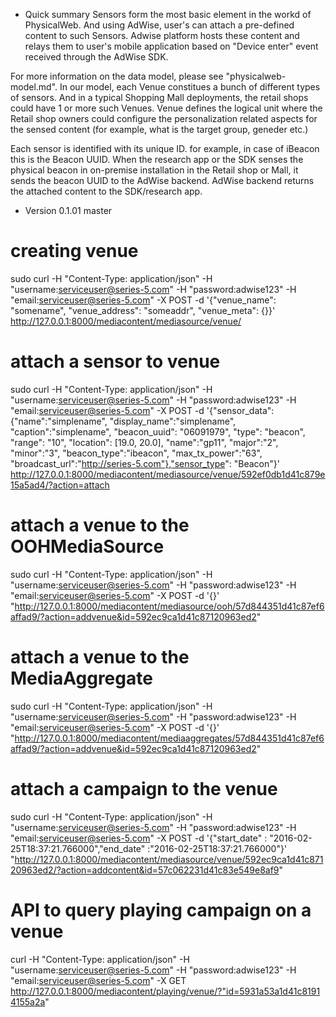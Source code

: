 * Quick summary
Sensors form the most basic element in the workd of PhysicalWeb. And using AdWise, user's can attach a pre-defined content to such Sensors.
Adwise platform hosts these content and relays them to user's mobile application based on "Device enter" event received through the AdWise SDK.

For more information on the data model, please see "physicalweb-model.md".
In our model, each Venue constitues a bunch of different types of sensors. And in a typical Shopping Mall deployments, the retail shops could have 1 or more such Venues.
Venue defines the logical unit where the Retail shop owners could configure the personalization related aspects for the sensed content (for example, what is the target group, geneder etc.)

Each sensor is identified with its unique ID. for example, in case of iBeacon this is the Beacon UUID. When the research app or the SDK senses the physical beacon in on-premise installation in the Retail shop or Mall, it sends the beacon UUID to the AdWise backend.
AdWise backend returns the attached content to the SDK/research app.

* Version
0.1.01 master

# creating venue
sudo curl -H "Content-Type: application/json" -H "username:serviceuser@series-5.com" -H "password:adwise123" -H "email:serviceuser@series-5.com" -X POST -d '{"venue_name": "somename", "venue_address": "someaddr", "venue_meta": {}}' http://127.0.0.1:8000/mediacontent/mediasource/venue/

# attach a sensor to venue
sudo curl -H "Content-Type: application/json" -H "username:serviceuser@series-5.com" -H "password:adwise123" -H "email:serviceuser@series-5.com" -X POST -d '{"sensor_data": {"name":"simplename", "display_name":"simplename", "caption":"simplename", "beacon_uuid": "06091979", "type": "beacon", "range": "10", "location": [19.0, 20.0], "name":"gp11", "major":"2", "minor":"3", "beacon_type":"ibeacon", "max_tx_power":"63", "broadcast_url":"http://series-5.com"},"sensor_type": "Beacon"}' http://127.0.0.1:8000/mediacontent/mediasource/venue/592ef0db1d41c879e15a5ad4/?action=attach

# attach a venue to the OOHMediaSource
sudo curl -H "Content-Type: application/json" -H "username:serviceuser@series-5.com" -H "password:adwise123" -H "email:serviceuser@series-5.com" -X POST -d '{}' "http://127.0.0.1:8000/mediacontent/mediasource/ooh/57d844351d41c87ef6affad9/?action=addvenue&id=592ec9ca1d41c87120963ed2"

# attach a venue to the MediaAggregate
sudo curl -H "Content-Type: application/json" -H "username:serviceuser@series-5.com" -H "password:adwise123" -H "email:serviceuser@series-5.com" -X POST -d '{}' "http://127.0.0.1:8000/mediacontent/mediaaggregates/57d844351d41c87ef6affad9/?action=addvenue&id=592ec9ca1d41c87120963ed2"

# attach a campaign to the venue
sudo curl -H "Content-Type: application/json" -H "username:serviceuser@series-5.com" -H "password:adwise123" -H "email:serviceuser@series-5.com" -X POST -d '{"start_date" : "2016-02-25T18:37:21.766000","end_date" :"2016-02-25T18:37:21.766000"}' "http://127.0.0.1:8000/mediacontent/mediasource/venue/592ec9ca1d41c87120963ed2/?action=addcontent&id=57c062231d41c83e549e8af9"

# API to query playing campaign on a venue
curl -H "Content-Type: application/json" -H "username:serviceuser@series-5.com" -H "password:adwise123" -H "email:serviceuser@series-5.com" -X GET http://127.0.0.1:8000/mediacontent/playing/venue/?"id=5931a53a1d41c81914155a2a"



